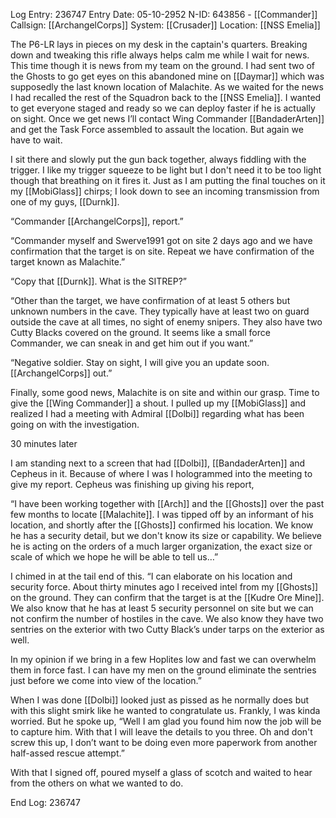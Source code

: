 Log Entry: 236747
Entry Date: 05-10-2952
N-ID: 643856 - [[Commander]]
Callsign: [[ArchangelCorps]]
System: [[Crusader]]
Location: [[NSS Emelia]]

  

The P6-LR lays in pieces on my desk in the captain's quarters. Breaking down and tweaking this rifle always helps calm me while I wait for news. This time though it is news from my team on the ground. I had sent two of the Ghosts to go get eyes on this abandoned mine on [[Daymar]] which was supposedly the last known location of Malachite. As we waited for the news I had recalled the rest of the Squadron back to the [[NSS Emelia]]. I wanted to get everyone staged and ready so we can deploy faster if he is actually on sight. Once we get news I’ll contact Wing Commander [[BandaderArten]] and get the Task Force assembled to assault the location. But again we have to wait.  

I sit there and slowly put the gun back together, always fiddling with the trigger. I like my trigger squeeze to be light but I don't need it to be too light though that breathing on it fires it. Just as I am putting the final touches on it my [[MobiGlass]] chirps; I look down to see an incoming transmission from one of my guys, [[Durnk]].  

“Commander [[ArchangelCorps]], report.”  

“Commander myself and Swerve1991 got on site 2 days ago and we have confirmation that the target is on site. Repeat we have confirmation of the target known as Malachite.”  

“Copy that [[Durnk]]. What is the SITREP?”  

“Other than the target, we have confirmation of at least 5 others but unknown numbers in the cave. They typically have at least two on guard outside the cave at all times, no sight of enemy snipers. They also have two Cutty Blacks covered on the ground. It seems like a small force Commander, we can sneak in and get him out if you want.”  

“Negative soldier. Stay on sight, I will give you an update soon. [[ArchangelCorps]] out.”  

Finally, some good news, Malachite is on site and within our grasp. Time to give the [[Wing Commander]] a shout. I pulled up my [[MobiGlass]] and realized I had a meeting with Admiral [[Dolbi]] regarding what has been going on with the investigation.  

30 minutes later  

I am standing next to a screen that had [[Dolbi]], [[BandaderArten]] and Cepheus in it. Because of where I was I hologrammed into the meeting to give my report. Cepheus was finishing up giving his report,

“I have been working together with [[Arch]] and the [[Ghosts]] over the past few months to locate [[Malachite]]. I was tipped off by an informant of his location, and shortly after the [[Ghosts]] confirmed his location. We know he has a security detail, but we don't know its size or capability. We believe he is acting on the orders of a much larger organization, the exact size or scale of which we hope he will be able to tell us…”  

I chimed in at the tail end of this. “I can elaborate on his location and security force. About thirty minutes ago I received intel from my [[Ghosts]] on the ground. They can confirm that the target is at the [[Kudre Ore Mine]]. We also know that he has at least 5 security personnel on site but we can not confirm the number of hostiles in the cave. We also know they have two sentries on the exterior with two Cutty Black’s under tarps on the exterior as well.  

In my opinion if we bring in a few Hoplites low and fast we can overwhelm them in force fast. I can have my men on the ground eliminate the sentries just before we come into view of the location.”  

When I was done [[Dolbi]] looked just as pissed as he normally does but with this slight smirk like he wanted to congratulate us. Frankly, I was kinda worried. But he spoke up, “Well I am glad you found him now the job will be to capture him. With that I will leave the details to you three. Oh and don't screw this up, I don’t want to be doing even more paperwork from another half-assed rescue attempt.”  

With that I signed off, poured myself a glass of scotch and waited to hear from the others on what we wanted to do.

  

End Log: 236747